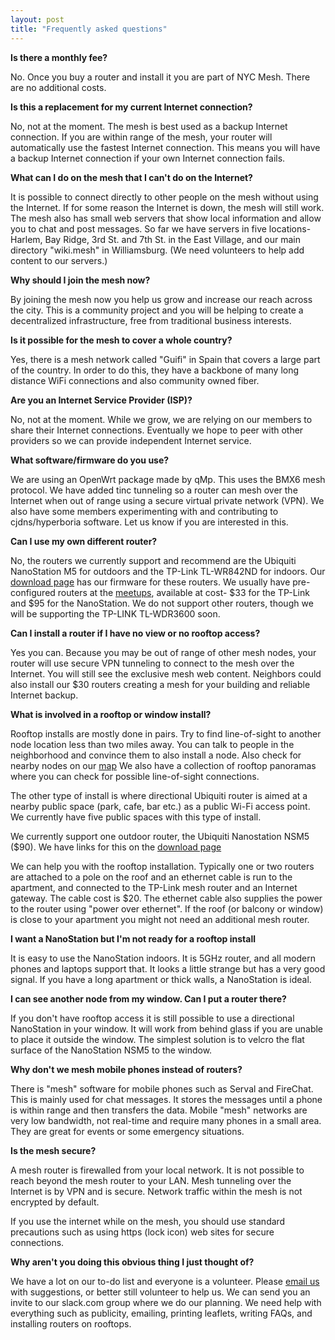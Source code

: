 ```yaml
---
layout: post
title: "Frequently asked questions"
---
```


**Is there a monthly fee?**

No. Once you buy a router and install it you are part of NYC Mesh. There are no additional costs.

**Is this a replacement for my current Internet connection?**

No, not at the moment. The mesh is best used as a backup Internet connection. If you are within range of the mesh, your router will automatically use the fastest Internet connection. This means you will have a backup Internet connection if your own Internet connection fails.

**What can I do on the mesh that I can't do on the Internet?**

It is possible to connect directly to other people on the mesh without using the Internet. If for some reason the Internet is down, the mesh will still work. The mesh also has small web servers that show local information and allow you to chat and post messages. So far we have servers in five locations- Harlem, Bay Ridge, 3rd St. and 7th St. in the East Village, and our main directory "wiki.mesh" in Williamsburg. (We need volunteers to help add content to our servers.)

**Why should I join the mesh now?**

By joining the mesh now you help us grow and increase our reach across the city. This is a community project and you will be helping to create a decentralized infrastructure, free from traditional business interests.

**Is it possible for the mesh to cover a whole country?**

Yes, there is a mesh network called "Guifi" in Spain that covers a large part of the country. In order to do this, they have a backbone of many long distance WiFi connections and also community owned fiber.

**Are you an Internet Service Provider (ISP)?**

No, not at the moment. While we grow, we are relying on our members to share their Internet connections. Eventually we hope to peer with other providers so we can provide independent Internet service.

**What software/firmware do you use?**

We are using an OpenWrt package made by qMp. This uses the BMX6 mesh protocol. We have added tinc tunneling so a router can mesh over the Internet when out of range using a secure virtual private network (VPN). We also have some members experimenting with and contributing to cjdns/hyperboria software. Let us know if you are interested in this.

**Can I use my own different router?**

No, the routers we currently support and recommend are the Ubiquiti NanoStation M5 for outdoors and the TP-Link TL-WR842ND for indoors. Our [download page](../download) has our firmware for these routers. We usually have pre-configured routers at the [meetups](http://www.meetup.com/nycmesh), available at cost- $33 for the TP-Link and $95 for the NanoStation. We do not support other routers, though we will be supporting the TP-LINK TL-WDR3600 soon.

**Can I install a router if I have no view or no rooftop access?**

Yes you can. Because you may be out of range of other mesh nodes, your router will use secure VPN tunneling to connect to the mesh over the Internet. You will still see the exclusive mesh web content. Neighbors could also install our $30 routers creating a mesh for your building and reliable Internet backup. 

**What is involved in a rooftop or window install?**

Rooftop installs are mostly done in pairs. Try to find line-of-sight to another node location less than two miles away. You can talk to people in the neighborhood and convince them to also install a node. Also check for nearby nodes on our [map](../map) We also have a collection of rooftop panoramas where you can check for possible line-of-sight connections. 

The other type of install is where directional Ubiquiti router is aimed at a nearby public space (park, cafe, bar etc.) as a public Wi-Fi access point. We currently have five public spaces with this type of install. 

We currently support one outdoor router, the Ubiquiti Nanostation NSM5 ($90). We have links for this on the [download page](../download)

We can help you with the rooftop installation. Typically one or two routers are attached to a pole on the roof and an ethernet cable is run to the apartment, and connected to the TP-Link mesh router and an Internet gateway. The cable cost is $20. The ethernet cable also supplies the power to the router using "power over ethernet". If the roof (or balcony or window) is close to your apartment you might not need an additional mesh router.

**I want a NanoStation but I'm not ready for a rooftop install**

It is easy to use the NanoStation indoors. It is 5GHz router, and all modern phones and laptops support that. It looks a little strange but has a very good signal. If you have a long apartment or thick walls, a NanoStation is ideal.

**I can see another node from my window. Can I put a router there?**

If you don't have rooftop access it is still possible to use a directional NanoStation in your window. It will work from behind glass if you are unable to place it outside the window. The simplest solution is to velcro the flat surface of the NanoStation NSM5 to the window.

**Why don't we mesh mobile phones instead of routers?**

There is "mesh" software for mobile phones such as Serval and FireChat. This is mainly used for chat messages. It stores the messages until a phone is within range and then transfers the data. Mobile "mesh" networks are very low bandwidth, not real-time and require many phones in a small area. They are great for events or some emergency situations.

**Is the mesh secure?**

A mesh router is firewalled from your local network. It is not possible to reach beyond the mesh router to your LAN. Mesh tunneling over the Internet is by VPN and is secure. Network traffic within the mesh is not encrypted by default.

If you use the internet while on the mesh, you should use standard precautions such as using https (lock icon) web sites for secure connections.

**Why aren't you doing this obvious thing I just thought of?**

We have a lot on our to-do list and everyone is a volunteer. Please [email us](mailto:contact@nycmesh.net) with suggestions, or better still volunteer to help us. We can send you an invite to our slack.com group where we do our planning. We need help with everything such as publicity, emailing, printing leaflets, writing FAQs, and installing routers on rooftops.










 

